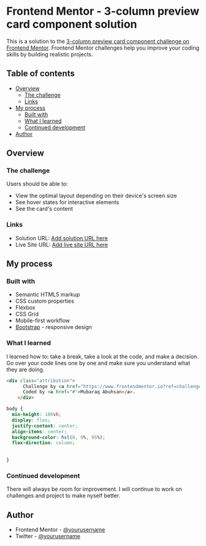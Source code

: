# Frontend Mentor - 3-column preview card component solution

This is a solution to the [3-column preview card component challenge on Frontend Mentor](https://www.frontendmentor.io/challenges/3column-preview-card-component-pH92eAR2-). Frontend Mentor challenges help you improve your coding skills by building realistic projects. 

## Table of contents

- [Overview](#overview)
  - [The challenge](#the-challenge)
  - [Links](#links)
- [My process](#my-process)
  - [Built with](#built-with)
  - [What I learned](#what-i-learned)
  - [Continued development](#continued-development)
- [Author](#author)



## Overview

### The challenge

Users should be able to:

- View the optimal layout depending on their device's screen size
- See hover states for interactive elements
- See the card's content

### Links

- Solution URL: [Add solution URL here](https://your-solution-url.com)
- Live Site URL: [Add live site URL here](https://your-live-site-url.com)

## My process

### Built with

- Semantic HTML5 markup
- CSS custom properties
- Flexbox
- CSS Grid
- Mobile-first workflow
- [Bootstrap](https://getbootstrap.com/) - responsive design




### What I learned

I learned how to: take a break, take a look at the code, and make a decision.
Go over your code lines one by one and make sure you understand what they are doing.



```html
<div class="attribution">
      Challenge by <a href="https://www.frontendmentor.io?ref=challenge" target="_blank">Frontend Mentor</a>. 
      Coded by <a href="#">Mubaraq Abuhsan</a>.
    </div>
```
```css
body {
  min-height: 100vh;
  display: flex;
  justify-content: center;
  align-items: center;
  background-color: hsl(0, 0%, 95%);
  flex-direction: column;
 
  
}
```




### Continued development

There will always be room for improvement. I will continue to work on challenges and project to make nyself better.




## Author

- Frontend Mentor - [@yourusername](https://www.frontendmentor.io/profile/muubaraq)
- Twitter - [@yourusername](https://www.twitter.com/muubaraq)

